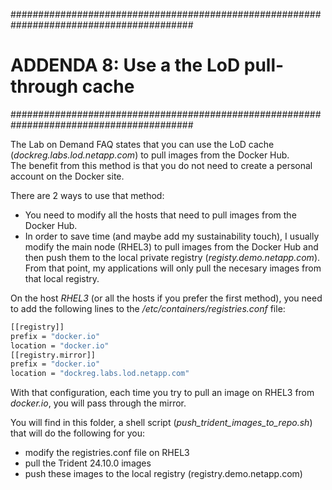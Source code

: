#########################################################################################
# ADDENDA 8: Use a the LoD pull-through cache
#########################################################################################

The Lab on Demand FAQ states that you can use the LoD cache (_dockreg.labs.lod.netapp.com_) to pull images from the Docker Hub.  
The benefit from this method is that you do not need to create a personal account on the Docker site.  

There are 2 ways to use that method:  
- You need to modify all the hosts that need to pull images from the Docker Hub.  
- In order to save time (and maybe add my sustainability touch), I usually modify the main node (RHEL3) to pull images from the Docker Hub and then push them to the local private registry (_registy.demo.netapp.com_). From that point, my applications will only pull the necesary images from that local registry.  

On the host _RHEL3_ (or all the hosts if you prefer the first method), you need to add the following lines to the _/etc/containers/registries.conf_ file:  
```bash
[[registry]]
prefix = "docker.io"
location = "docker.io"
[[registry.mirror]]
prefix = "docker.io"
location = "dockreg.labs.lod.netapp.com"
```
With that configuration, each time you try to pull an image on RHEL3 from _docker.io_, you will pass through the mirror.  

You will find in this folder, a shell script (_push_trident_images_to_repo.sh_) that will do the following for you:  
- modify the registries.conf file on RHEL3  
- pull the Trident 24.10.0 images  
- push these images to the local registry (registry.demo.netapp.com)  